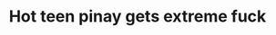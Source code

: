 ---
layout: post
title: Hot teen pinay gets extreme fuck
duration: '05:35'
view: 350
rate: 2
video: 'http://pornmaki.com/embed/14264942'
category: 
 - pinay
 - beautiful
 - student
 - hd
 - rough
tags: 
 - pinay-sex
 - nene
 - mokong
 - hotel 
 - fucked
 - sucked
 - blowjob
 - gorgeous
priority: 0.9
changefreq: daily
---